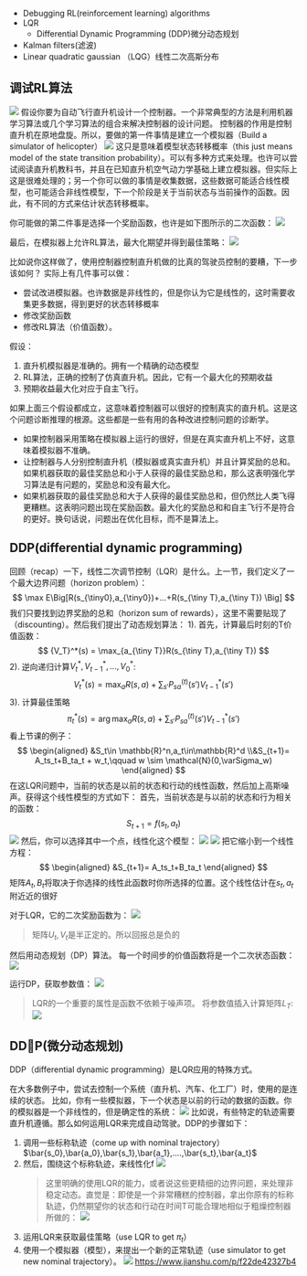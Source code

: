 - Debugging RL(reinforcement learning) algorithms
- LQR
  - Differential Dynamic Programming (DDP)微分动态规划
- Kalman filters(滤波)
- Linear quadratic gaussian （LQG）线性二次高斯分布  

## 调试RL算法
![](https://raw.githubusercontent.com/fray-hao/images/master/20190612093250.png)
假设你要为自动飞行直升机设计一个控制器。一个非常典型的方法是利用机器学习算法或几个学习算法的组合来解决控制器的设计问题。
控制器的作用是控制直升机在原地盘旋。所以，要做的第一件事情是建立一个模拟器（Build a simulator of helicopter）
![](https://raw.githubusercontent.com/fray-hao/images/master/20190612093408.png)
这只是意味着模型状态转移概率（this just means model of the state transition probability）。可以有多种方式来处理。也许可以尝试阅读直升机教科书，并且在已知直升机空气动力学基础上建立模拟器。但实际上这是很难处理的；另一个你可以做的事情是收集数据，这些数据可能适合线性模型，也可能适合非线性模型，下一个阶段是关于当前状态与当前操作的函数。因此，有不同的方式来估计状态转移概率。 

你可能做的第二件事是选择一个奖励函数，也许是如下图所示的二次函数：
![](https://raw.githubusercontent.com/fray-hao/images/master/20190613081834.png)
 
最后，在模拟器上允许RL算法，最大化期望并得到最佳策略：
![](https://raw.githubusercontent.com/fray-hao/images/master/20190613091453.png)

比如说你这样做了，使用控制器控制直升机做的比真的驾驶员控制的要糟，下一步该如何？
实际上有几件事可以做：
- 尝试改进模拟器。也许数据是非线性的，但是你认为它是线性的，这时需要收集更多数据，得到更好的状态转移概率
- 修改奖励函数
- 修改RL算法（价值函数）。

假设：
1. 直升机模拟器是准确的。拥有一个精确的动态模型
2. RL算法，正确的控制了仿真直升机。因此，它有一个最大化的预期收益
3. 预期收益最大化对应于自主飞行。
   
如果上面三个假设都成立，这意味着控制器可以很好的控制真实的直升机。这是这个问题诊断推理的根源。这些都是一些有用的各种改进控制问题的诊断学。

- 如果控制器采用策略在模拟器上运行的很好，但是在真实直升机上不好，这意味着模拟器不准确。
- 让控制器与人分别控制直升机（模拟器或真实直升机）并且计算奖励的总和。如果机器获取的最佳奖励总和小于人获得的最佳奖励总和，那么这表明强化学习算法是有问题的，奖励总和没有最大化。
- 如果机器获取的最佳奖励总和大于人获得的最佳奖励总和，但仍然比人类飞得更糟糕。这表明问题出现在奖励函数。最大化的奖励总和和自主飞行不是符合的更好。换句话说，问题出在优化目标，而不是算法上。

## DDP(differential dynamic programming)

回顾（recap）一下，线性二次调节控制（LQR）是什么。上一节，我们定义了一个最大边界问题（horizon problem）：
$$
\max E\Big[R(s_{\tiny0},a_{\tiny0})+...+R(s_{\tiny T},a_{\tiny T}) \Big]
$$
我们只要找到边界奖励的总和（horizon sum of rewards），这里不需要贴现了（discounting）。然后我们提出了动态规划算法：
1). 首先，计算最后时刻的T价值函数：
$$
{V_T}^*(s) = \max_{a_{\tiny T}}R(s_{\tiny T},a_{\tiny T})
$$
2). 逆向递归计算$V_t^*,V_{t-1}^*,...,V_0^*$:
$$
V_t^*(s)  = \max_a R(s,a)+\sum_{s'}P_{sa}^{(t)}(s')V_{t-1}^*(s')
$$
3). 计算最佳策略
$$
\pi_t^*(s) = \arg \max_a R(s,a)+\sum_{s'}P_{sa}^{(t)}(s')V_{t-1}^*(s')
$$
看上节课的例子：
$$
\begin{aligned}
    &S_t\in \mathbb{R}^n,a_t\in\mathbb{R}^d
    \\&S_{t+1}= A_ts_t+B_ta_t + w_t,\qquad w \sim \mathcal{N}(0,\varSigma_w)
\end{aligned}
$$
在这LQR问题中，当前的状态是以前的状态和行动的线性函数，然后加上高斯噪声。获得这个线性模型的方式如下：
首先，当前状态是与以前的状态和行为相关的函数：
$$S_{t+1}= f(s_t,a_t)$$
![](https://raw.githubusercontent.com/fray-hao/images/master/20190731171950.png)
然后，你可以选择其中一个点，线性化这个模型：
![](https://raw.githubusercontent.com/fray-hao/images/master/20190731172241.png)
![](https://raw.githubusercontent.com/fray-hao/images/master/20190731172606.png)
把它缩小到一个线性方程：
$$
\begin{aligned}
    &S_{t+1}= A_ts_t+B_ta_t 
\end{aligned}
$$
矩阵$A_t,B_t$将取决于你选择的线性此函数时你所选择的位置。这个线性估计在$s_t,a_t$附近近的很好

对于LQR，它的二次奖励函数为：
![](https://raw.githubusercontent.com/fray-hao/images/master/20190801154323.png)
> 矩阵$U_t,V_t$是半正定的。所以回报总是负的

然后用动态规划（DP）算法。
每一个时间步的价值函数将是一个二次状态函数：
![](https://raw.githubusercontent.com/fray-hao/images/master/20190801154647.png)

运行DP，获取参数值：
![](https://raw.githubusercontent.com/fray-hao/images/master/20190801161737.png)
> LQR的一个重要的属性是函数不依赖于噪声项。
将参数值插入计算矩阵$L_T$:
![](https://raw.githubusercontent.com/fray-hao/images/master/20190801155215.png)


## DDP(微分动态规划)
DDP（differential dynamic programming）是LQR应用的特殊方式。

在大多数例子中，尝试去控制一个系统（直升机、汽车、化工厂）时，使用的是连续的状态。
比如，你有一些模拟器，下一个状态是以前的行动的数据的函数。你的模拟器是一个非线性的，但是确定性的系统：
![](https://raw.githubusercontent.com/fray-hao/images/master/20190801162810.png)
比如说，有些特定的轨迹需要直升机遵循。那么如何运用LQR来完成自动驾驶。DDP的步骤如下：
1. 调用一些标称轨迹（come up with nominal trajectory）
   $\bar{s_0},\bar{a_0},\bar{s_1},\bar{a_1},....,\bar{s_t},\bar{a_t}$
2. 然后，围绕这个标称轨迹，来线性化f
    ![](https://raw.githubusercontent.com/fray-hao/images/master/20190806151933.png)
    > 这里明确的使用LQR的能力，或者说这些更精细的边界问题，来处理非稳定动态。直觉是：即使是一个非常糟糕的控制器，拿出你原有的标称轨迹，仍然期望你的状态和行动在时间T可能合理地相似于粗燥控制器所做的：
    ![](https://raw.githubusercontent.com/fray-hao/images/master/20190806152354.png)
3. 运用LQR来获取最佳策略（use LQR to get $\pi_t$）
4. 使用一个模拟器（模型），来提出一个新的正常轨迹（use simulator to get new nominal trajectory）。
   ![](https://raw.githubusercontent.com/fray-hao/images/master/20190806153114.png) 
https://www.jianshu.com/p/f22de42327b4